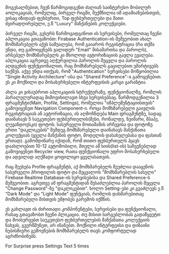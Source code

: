 მოგესალმებით, ჩვენ წარმოგიდგენთ ძალიან საინტერესო მობილურ აოლიკაციას,
რომელიც, პირველ რიგში, შექმნილია იმ ადამიანებისთვის, ვისაც იზიდავს ფეხბურთი,
Top ფეხბურთელები და მათი ძვირადღირებული, ე.წ "Luxury" მანქანების კოლექციები.

პირველ რიგში, გვსურს წარმოგიდგინოთ ის სერვისები, რომელთაც ჩვენი აპლოკაცია გთავაზობთ:
Firabase Authentication-ის მეშვეობით ახალ მომხმარებელს აქვს საშუალება, რომ გაიაროს რეგისტრაცია
(რა თქმა უნდა, თუ გამოიყენებს ვალიდურ "Email" მისამართსა და პაროლს), არსებულ მომხმარებელს კი
მხოლოდ ავტორიზაციის გავლა ევალება. აპლიკაცია აგრეთვე აღჭურვილია პაროლის შეცვლა და პაროლის აღდგენის
ფუნქციონალით, რაც მომხმარებელს გაცილებით უმარტივებს საქმეს. აქვე უნდა ითქვას, რომ 
"Authentication" სერვისები მოწყობილია "Single Activity Architecture"-ისა და "Shared Preference"-s 
გამოყენებით. ეს კი მოქნილი და მოსახერხებელი ინტერფეისის კარგი გარანტია.

ახლა კი ვისაუბროთ აპლიკაციის სტრუქტურაზე, ფუნქციონალზე, რომლის პარალელურადაც მიმოვიხილავთ სხვა
სერვისებსაც. წარმოდგენილია 3 ფრაგმენტი(Main, Profile, Settings), რომელთა "იმპლემენტაციისთვის" გამოვიყენეთ
Navigation Component-ი. როცა მომხმარებელი გაივლის რეგისტრაციას ან ავტორიზაცია, ის აღმოჩნდება Main
ფრაგმენტზე, სადაც დაინახავს 5 საუკეთესო ფეხბურთელის(მესი, რონალდუ, ნეიმარი, მბაპე, ლევანდოვსკი) ფოტოს.
სასურველი მოთამაშის არჩევისა და ფოტოზე ერთი "დაკლიკების" შემდეგ მომხმარებელი დაინახავს მანქანათა კოლექციას
(ყველა მანქანის ფოტო, მოდელის დასახელებასა და ფასთან ერთად). გამომდინარე იქიდან, რომ თითო ფეხბურთელს ჰყავს დაახლოებით
10-12 ავტომობილი, მთელი ამ სიის(list-ის) საჩვენებლად გამოვიყენეთ Recycler view, რათა ფუნქციონალი უფრო 
მოსახერხებელი და ადვილად აღქმადი ყოფილიყო ყველასათვის.

რაც შეეხება Profile ფრაგმენტს, აქ მომხმარებელს შეუძლია დააყენოს სასურველი პროფილის ფოტო და შეცვალოს "მომხმარებლის სახელი" 
Firebase Realtime Database-ის სერვისებისა და Shared Preference-ს მეშვეობით. აგრეთვე ამ ფრაგმენტიდან შესაძლებლია პაროლის 
შეცვლა "Change Password"-ზე "დაკლიკებით". ხოლო Setting-ები კი გვაძლევს ე.წ "Dark Mode" და "Light Mode" ფუნქციას, რომლის
დახმარებითაც მომხმარებელი მისთვის უმჯობეს გარემოს იქმნის.

ეს გახლავთ ის ძირითადი კომპონენტები, სერვისები და ფუნქციონალი, რასაც გთავაზობთ ჩვენი პლიკაცია. თუ მისით სარგებლობას გადაწყვეტთ 
და მოისურვებთ საუკეთესო ფეხბურთელების მანქანათა კოლექციის ნახვას, გვერწმუნეთ, არ ინანებთ. მოქნილი ინტერფეისი და დიზაინი
ნებისმიერი გემოვნების მომხმარებელს თავს კომფორტულად აგრძნობინებს. 
 
 For Surprise press Settings Text 5 times
